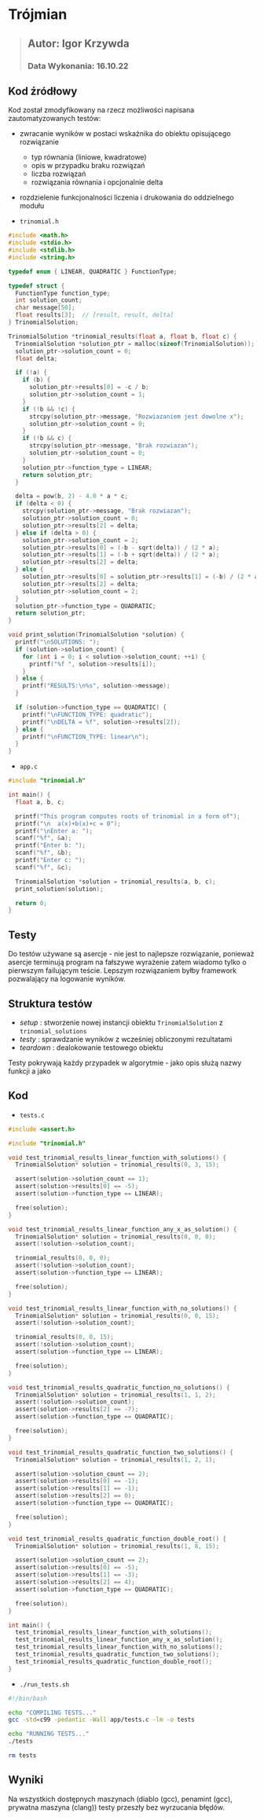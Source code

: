 # Trójmian

>## Autor: Igor Krzywda
>### Data Wykonania: 16.10.22

## Kod źródłowy

Kod został zmodyfikowany na rzecz możliwości napisana zautomatyzowanych testów:

* zwracanie wyników w postaci wskaźnika do obiektu opisującego rozwiązanie
  * typ równania (liniowe, kwadratowe)
  * opis w przypadku braku rozwiązań
  * liczba rozwiązań
  * rozwiązania równania i opcjonalnie delta
* rozdzielenie funkcjonalności liczenia i drukowania do oddzielnego modułu


* `trinomial.h`

```c
#include <math.h>
#include <stdio.h>
#include <stdlib.h>
#include <string.h>

typedef enum { LINEAR, QUADRATIC } FunctionType;

typedef struct {
  FunctionType function_type;
  int solution_count;
  char message[50];
  float results[3];  // [result, result, delta]
} TrinomialSolution;

TrinomialSolution *trinomial_results(float a, float b, float c) {
  TrinomialSolution *solution_ptr = malloc(sizeof(TrinomialSolution));
  solution_ptr->solution_count = 0;
  float delta;

  if (!a) {
    if (b) {
      solution_ptr->results[0] = -c / b;
      solution_ptr->solution_count = 1;
    }
    if (!b && !c) {
      strcpy(solution_ptr->message, "Rozwiazaniem jest dowolne x");
      solution_ptr->solution_count = 0;
    }
    if (!b && c) {
      strcpy(solution_ptr->message, "Brak rozwiazan");
      solution_ptr->solution_count = 0;
    }
    solution_ptr->function_type = LINEAR;
    return solution_ptr;
  }

  delta = pow(b, 2) - 4.0 * a * c;
  if (delta < 0) {
    strcpy(solution_ptr->message, "Brak rozwiazan");
    solution_ptr->solution_count = 0;
    solution_ptr->results[2] = delta;
  } else if (delta > 0) {
    solution_ptr->solution_count = 2;
    solution_ptr->results[0] = (-b - sqrt(delta)) / (2 * a);
    solution_ptr->results[1] = (-b + sqrt(delta)) / (2 * a);
    solution_ptr->results[2] = delta;
  } else {
    solution_ptr->results[0] = solution_ptr->results[1] = (-b) / (2 * a);
    solution_ptr->results[2] = delta;
    solution_ptr->solution_count = 2;
  }
  solution_ptr->function_type = QUADRATIC;
  return solution_ptr;
}

void print_solution(TrinomialSolution *solution) {
  printf("\nSOLUTIONS: ");
  if (solution->solution_count) {
    for (int i = 0; i < solution->solution_count; ++i) {
      printf("%f ", solution->results[i]);
    }
  } else {
    printf("RESULTS:\n%s", solution->message);
  }

  if (solution->function_type == QUADRATIC) {
    printf("\nFUNCTION_TYPE: quadratic");
    printf("\nDELTA = %f", solution->results[2]);
  } else {
    printf("\nFUNCTION_TYPE: linear\n");
  }
}
```

* `app.c`

```c
#include "trinomial.h"

int main() {
  float a, b, c;

  printf("This program computes roots of trinomial in a form of");
  printf("\n  a(x)+b(x)+c = 0");
  printf("\nEnter a: ");
  scanf("%f", &a);
  printf("Enter b: ");
  scanf("%f", &b);
  printf("Enter c: ");
  scanf("%f", &c);

  TrinomialSolution *solution = trinomial_results(a, b, c);
  print_solution(solution);

  return 0;
}
```


## Testy

Do testów używane są asercje - nie jest to najlepsze rozwiązanie, ponieważ
asercje terminują program na fałszywe wyrażenie zatem wiadomo tylko o pierwszym
failującym teście. Lepszym rozwiązaniem byłby framework pozwalający na logowanie
wyników.

## Struktura testów

* *setup* : stworzenie nowej instancji obiektu `TrinomialSolution` z `trinomial_solutions`
* *testy* : sprawdzanie wyników z wcześniej obliczonymi rezultatami
* *teardown* : dealokowanie testowego obiektu

Testy pokrywają każdy przypadek w algorytmie - jako opis służą nazwy funkcji a jako


## Kod

* `tests.c`

```c
#include <assert.h>

#include "trinomial.h"

void test_trinomial_results_linear_function_with_solutions() {
  TrinomialSolution* solution = trinomial_results(0, 3, 15);

  assert(solution->solution_count == 1);
  assert(solution->results[0] == -5);
  assert(solution->function_type == LINEAR);

  free(solution);
}

void test_trinomial_results_linear_function_any_x_as_solution() {
  TrinomialSolution* solution = trinomial_results(0, 0, 0);
  assert(!solution->solution_count);

  trinomial_results(0, 0, 0);
  assert(!solution->solution_count);
  assert(solution->function_type == LINEAR);

  free(solution);
}

void test_trinomial_results_linear_function_with_no_solutions() {
  TrinomialSolution* solution = trinomial_results(0, 0, 15);
  assert(!solution->solution_count);

  trinomial_results(0, 0, 15);
  assert(!solution->solution_count);
  assert(solution->function_type == LINEAR);

  free(solution);
}

void test_trinomial_results_quadratic_function_no_solutions() {
  TrinomialSolution* solution = trinomial_results(1, 1, 2);
  assert(!solution->solution_count);
  assert(solution->results[2] == -7);
  assert(solution->function_type == QUADRATIC);

  free(solution);
}

void test_trinomial_results_quadratic_function_two_solutions() {
  TrinomialSolution* solution = trinomial_results(1, 2, 1);

  assert(solution->solution_count == 2);
  assert(solution->results[0] == -1);
  assert(solution->results[1] == -1);
  assert(solution->results[2] == 0);
  assert(solution->function_type == QUADRATIC);

  free(solution);
}

void test_trinomial_results_quadratic_function_double_root() {
  TrinomialSolution* solution = trinomial_results(1, 8, 15);

  assert(solution->solution_count == 2);
  assert(solution->results[0] == -5);
  assert(solution->results[1] == -3);
  assert(solution->results[2] == 4);
  assert(solution->function_type == QUADRATIC);

  free(solution);
}

int main() {
  test_trinomial_results_linear_function_with_solutions();
  test_trinomial_results_linear_function_any_x_as_solution();
  test_trinomial_results_linear_function_with_no_solutions();
  test_trinomial_results_quadratic_function_two_solutions();
  test_trinomial_results_quadratic_function_double_root();
}
```

* `./run_tests.sh`

```bash
#!/bin/bash

echo "COMPILING TESTS..."
gcc -std=c99 -pedantic -Wall app/tests.c -lm -o tests

echo "RUNNING TESTS..."
./tests

rm tests
```

## Wyniki
 
Na wszystkich dostępnych maszynach (diablo (gcc), penamint (gcc), prywatna maszyna (clang)) 
testy przeszły bez wyrzucania błędów.